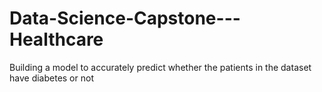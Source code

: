 # Data-Science-Capstone---Healthcare
Building a model to accurately predict whether the patients in the dataset have diabetes or not
